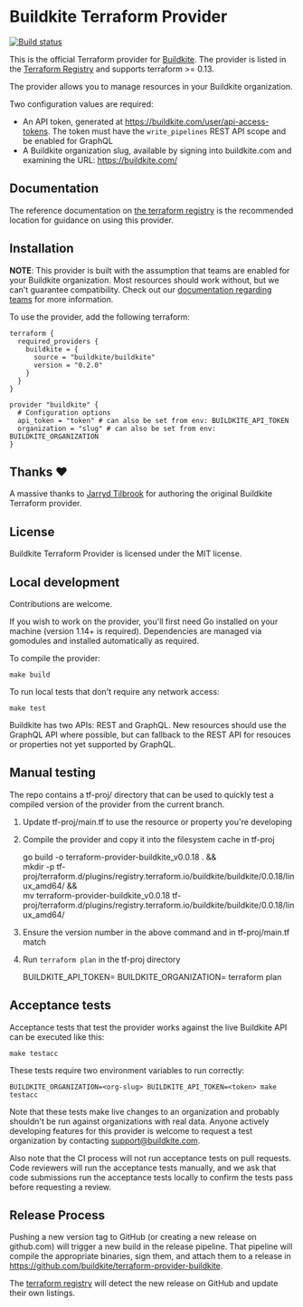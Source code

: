 # Buildkite Terraform Provider
[![Build status](https://badge.buildkite.com/7224047dadf711cab2facd75939ea39848850d7c5c5a765acd.svg?branch=main)](https://buildkite.com/buildkite/terraform-provider-buildkite-main)

This is the official Terraform provider for [Buildkite](https://buildkite.com). The provider is listed in the [Terraform Registry](https://registry.terraform.io/) and supports terraform >= 0.13.

The provider allows you to manage resources in your Buildkite organization.

Two configuration values are required:

* An API token, generated at https://buildkite.com/user/api-access-tokens. The
  token must have the `write_pipelines` REST API scope and be enabled for GraphQL
* A Buildkite organization slug, available by signing into buildkite.com and
  examining the URL: https://buildkite.com/<org-slug>

## Documentation

The reference documentation on [the terraform registry](https://registry.terraform.io/providers/buildkite/buildkite/latest/docs)
is the recommended location for guidance on using this provider.

## Installation

**NOTE**: This provider is built with the assumption that teams are enabled for your Buildkite organization. Most resources should work without, but we can't guarantee compatibility. Check out our [documentation regarding teams](https://buildkite.com/docs/pipelines/permissions#permissions-with-teams) for more information.

To use the provider, add the following terraform:

```hcl
terraform {
  required_providers {
    buildkite = {
      source = "buildkite/buildkite"
      version = "0.2.0"
    }
  }
}

provider "buildkite" {
  # Configuration options
  api_token = "token" # can also be set from env: BUILDKITE_API_TOKEN
  organization = "slug" # can also be set from env: BUILDKITE_ORGANIZATION
}
```

## Thanks :heart:

A massive thanks to [Jarryd Tilbrook](https://github.com/jradtilbrook) for authoring the original Buildkite Terraform provider.

## License

Buildkite Terraform Provider is licensed under the MIT license.

## Local development

Contributions are welcome.

If you wish to work on the provider, you'll first need Go installed on your machine (version 1.14+ is required). Dependencies are managed via gomodules and installed automatically as required.

To compile the provider:

    make build

To run local tests that don't require any network access:

    make test

Buildkite has two APIs: REST and GraphQL. New resources should use the GraphQL API where possible, but can fallback to the REST API for resouces or properties not yet supported by GraphQL.

## Manual testing

The repo contains a tf-proj/ directory that can be used to quickly test a compiled version of the provider from the current branch.

1. Update tf-proj/main.tf to use the resource or property you're developing
2. Compile the provider and copy it into the filesystem cache in tf-proj

    go build -o terraform-provider-buildkite_v0.0.18 . && \
      mkdir -p tf-proj/terraform.d/plugins/registry.terraform.io/buildkite/buildkite/0.0.18/linux_amd64/ && \
      mv terraform-provider-buildkite_v0.0.18 tf-proj/terraform.d/plugins/registry.terraform.io/buildkite/buildkite/0.0.18/linux_amd64/

3. Ensure the version number in the above command and in tf-proj/main.tf match
4. Run `terraform plan` in the tf-proj directory

    BUILDKITE_API_TOKEN=<api-token> BUILDKITE_ORGANIZATION=<org-slug> terraform plan

## Acceptance tests

Acceptance tests that test the provider works against the live Buildkite API can be executed like this:

    make testacc

These tests require two environment variables to run correctly:

    BUILDKITE_ORGANIZATION=<org-slug> BUILDKITE_API_TOKEN=<token> make testacc

Note that these tests make live changes to an organization and probably
shouldn't be run against organizations with real data. Anyone actively
developing features for this provider is welcome to request a test organization
by contacting support@buildkite.com.

Also note that the CI process will not run acceptance tests on pull requests.
Code reviewers will run the acceptance tests manually, and we ask that code
submissions run the acceptance tests locally to confirm the tests pass before
requesting a review.

## Release Process

Pushing a new version tag to GitHub (or creating a new release on github.com)
will trigger a new build in the release pipeline. That pipeline will compile
the appropriate binaries, sign them, and attach them to a release in
https://github.com/buildkite/terraform-provider-buildkite.

The [terraform registry](https://registry.terraform.io) will detect the new
release on GitHub and update their own listings.
